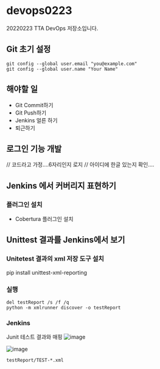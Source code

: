 # devops0223
20220223 TTA DevOps 저장소입니다.

## Git 초기 설정
```
git config --global user.email "you@example.com"
git config --global user.name "Your Name"
```

## 해야할 일
- Git Commit하기 
- Git Push하기
- Jenkins 얼른 하기
- 퇴근하기

## 로그인 기능 개발
// 코드라고 가정....6자리인지 로지
// 아이디에 한글 있는지 확인....


## Jenkins 에서 커버리지 표현하기
### 플러그인 설치
- Cobertura 플러그인 설치

## Unittest 결과를 Jenkins에서 보기
### Unitetest 결과의 xml 저장 도구 설치
pip install unittest-xml-reporting

### 실행
```
del testReport /s /f /q
python -m xmlrunner discover -o testReport
```

### Jenkins
Junit 테스트 결과와 매핑
![image](https://user-images.githubusercontent.com/8405564/155468303-37c4951d-b48e-4832-a899-0acaabe87460.png)

![image](https://user-images.githubusercontent.com/8405564/155468454-a899cd37-9b07-4dbe-ac50-4964e9331ecb.png)

```
testReport/TEST-*.xml
```

